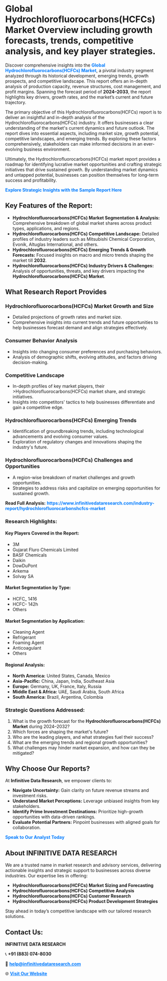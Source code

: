 <h1>Global Hydrochlorofluorocarbons(HCFCs) Market Overview including growth forecasts, trends, competitive analysis, and key player strategies.</h1>
<p>
Discover comprehensive insights into the 
<a href="https://www.infinitivedataresearch.com/industry-report/hydrochlorofluorocarbonshcfcs-market" rel="dofollow" style="color: #007BFF; text-decoration: none;"><strong>Global Hydrochlorofluorocarbons(HCFCs) Market</strong></a>, a pivotal industry segment analyzed through its historical development, emerging trends, growth prospects, and competitive landscape. This report offers an in-depth analysis of production capacity, revenue structures, cost management, and profit margins. Spanning the forecast period of <strong>2024–2033</strong>, the report highlights key drivers, growth rates, and the market’s current and future trajectory.
</p>
<p>
The primary objective of this Hydrochlorofluorocarbons(HCFCs) report is to deliver an insightful and in-depth analysis of the Hydrochlorofluorocarbons(HCFCs) industry. It offers businesses a clear understanding of the market's current dynamics and future outlook. The report dives into essential aspects, including market size, growth potential, competitive landscapes, and emerging trends. By exploring these factors comprehensively, stakeholders can make informed decisions in an ever-evolving business environment.
</p>
<p>
Ultimately, the Hydrochlorofluorocarbons(HCFCs) market report provides a roadmap for identifying lucrative market opportunities and crafting strategic initiatives that drive sustained growth. By understanding market dynamics and untapped potential, businesses can position themselves for long-term success and profitability.
</p>
<p>
<a href="https://www.infinitivedataresearch.com/request-sample/reportId=105516" style="color: #007BFF; text-decoration: none;"><strong>Explore Strategic Insights with the Sample Report Here</strong></a>
</p>

<h2>Key Features of the Report:</h2>
<ul>
<li><strong>Hydrochlorofluorocarbons(HCFCs) Market Segmentation & Analysis:</strong> Comprehensive breakdown of global market shares across product types, applications, and regions.</li>
<li><strong>Hydrochlorofluorocarbons(HCFCs) Competitive Landscape:</strong> Detailed profiles of industry leaders such as Mitsubishi Chemical Corporation, Evonik, Altuglas International, and others.</li>
<li><strong>Hydrochlorofluorocarbons(HCFCs) Emerging Trends & Growth Forecasts:</strong> Focused insights on macro and micro trends shaping the market till <strong>2032</strong>.</li>
<li><strong>Hydrochlorofluorocarbons(HCFCs) Industry Drivers & Challenges:</strong> Analysis of opportunities, threats, and key drivers impacting the <strong>Hydrochlorofluorocarbons(HCFCs) Market</strong>.</li>
</ul>

<h2>What Research Report Provides</h2>
<h3>Hydrochlorofluorocarbons(HCFCs) Market Growth and Size</h3>
<ul>
<li>Detailed projections of growth rates and market size.</li>
<li>Comprehensive insights into current trends and future opportunities to help businesses forecast demand and align strategies effectively.</li>
</ul>

<h3>Consumer Behavior Analysis</h3>
<ul>
<li>Insights into changing consumer preferences and purchasing behaviors.</li>
<li>Analysis of demographic shifts, evolving attitudes, and factors driving decision-making.</li>
</ul>

<h3>Competitive Landscape</h3>
<ul>
<li>In-depth profiles of key market players, their >Hydrochlorofluorocarbons(HCFCs) market share, and strategic initiatives.</li>
<li>Insights into competitors' tactics to help businesses differentiate and gain a competitive edge.</li>
</ul>

<h3>Hydrochlorofluorocarbons(HCFCs) Emerging Trends</h3>
<ul>
<li>Identification of groundbreaking trends, including technological advancements and evolving consumer values.</li>
<li>Exploration of regulatory changes and innovations shaping the industry's future.</li>
</ul>

<h3>Hydrochlorofluorocarbons(HCFCs) Challenges and Opportunities</h3>
<ul>
<li>A region-wise breakdown of market challenges and growth opportunities.</li>
<li>Strategies to address risks and capitalize on emerging opportunities for sustained growth.</li>
</ul>
<p><strong>Read Full Analysis:</strong> <a href="https://www.infinitivedataresearch.com/industry-report/hydrochlorofluorocarbonshcfcs-market" rel="dofollow" style="color: #007BFF; text-decoration: none;"><strong>https://www.infinitivedataresearch.com/industry-report/hydrochlorofluorocarbonshcfcs-market</strong></a></p>
<h3>Research Highlights:</h3>
<h4>Key Players Covered in the Report:</h4>
<ul><li>3M</li><li>Gujarat Fluro Chemicals Limited</li><li>BASF Chemicals</li><li>Daikin</li><li>DowDuPont</li><li>Arkema</li><li>Solvay SA</li></ul>
<h4>Market Segmentation by Type:</h4>
<ul><li>HCFC_ 1416</li><li>HCFC- 142h</li><li>Others</li></ul>
<h4>Market Segmentation by Application:</h4>
<ul><li>Cleaning Agent</li><li>Refrigerant</li><li>Foaming Agent</li><li>Anticoagulant</li><li>Others</li></ul>

<h4>Regional Analysis:</h4>
<ul>
<li><strong>North America:</strong> United States, Canada, Mexico</li>
<li><strong>Asia-Pacific:</strong> China, Japan, India, Southeast Asia</li>
<li><strong>Europe:</strong> Germany, UK, France, Italy, Russia</li>
<li><strong>Middle East & Africa:</strong> UAE, Saudi Arabia, South Africa</li>
<li><strong>South America:</strong> Brazil, Argentina, Colombia</li>
</ul>

<h3>Strategic Questions Addressed:</h3>
<ol>
<li>What is the growth forecast for the <strong>Hydrochlorofluorocarbons(HCFCs) Market</strong> during 2024–2032?</li>
<li>Which forces are shaping the market's future?</li>
<li>Who are the leading players, and what strategies fuel their success?</li>
<li>What are the emerging trends and regional growth opportunities?</li>
<li>What challenges may hinder market expansion, and how can they be mitigated?</li>
</ol>

<h2>Why Choose Our Reports?</h2>
<p>At <strong>Infinitive Data Research</strong>, we empower clients to:</p>
<ul>
<li><strong>Navigate Uncertainty:</strong> Gain clarity on future revenue streams and investment risks.</li>
<li><strong>Understand Market Perceptions:</strong> Leverage unbiased insights from key stakeholders.</li>
<li><strong>Identify Prime Investment Destinations:</strong> Prioritize high-growth opportunities with data-driven rankings.</li>
<li><strong>Evaluate Potential Partners:</strong> Pinpoint businesses with aligned goals for collaboration.</li>
</ul>
<p><a href="https://www.infinitivedataresearch.com/industry-report/hydrochlorofluorocarbonshcfcs-market" rel="dofollow" style="color: #007BFF; text-decoration: none;"><strong>Speak to Our Analyst Today</strong></a></p>

<h2>About INFINITIVE DATA RESEARCH</h2>
<p>We are a trusted name in market research and advisory services, delivering actionable insights and strategic support to businesses across diverse industries. Our expertise lies in offering:</p>
<ul>
<li><strong>Hydrochlorofluorocarbons(HCFCs) Market Sizing and Forecasting</strong></li>
<li><strong>Hydrochlorofluorocarbons(HCFCs) Competitive Analysis</strong></li>
<li><strong>Hydrochlorofluorocarbons(HCFCs) Customer Research</strong></li>
<li><strong>Hydrochlorofluorocarbons(HCFCs) Product Development Strategies</strong></li>
</ul>
<p>Stay ahead in today’s competitive landscape with our tailored research solutions.</p>

<h2>Contact Us:</h2>
<p><strong>INFINITIVE DATA RESEARCH</strong></p>
<p>📞 <strong>+91 (883) 074-8030</strong></p>
<p>📧 <strong><a href="mailto:help@infinitivedataresearch.com" style="color: #007BFF;">help@infinitivedataresearch.com</a></strong></p>
<p>🌐 <strong><a href="https://www.infinitivedataresearch.com" rel="dofollow" style="color: #007BFF;">Visit Our Website</a></strong></p>